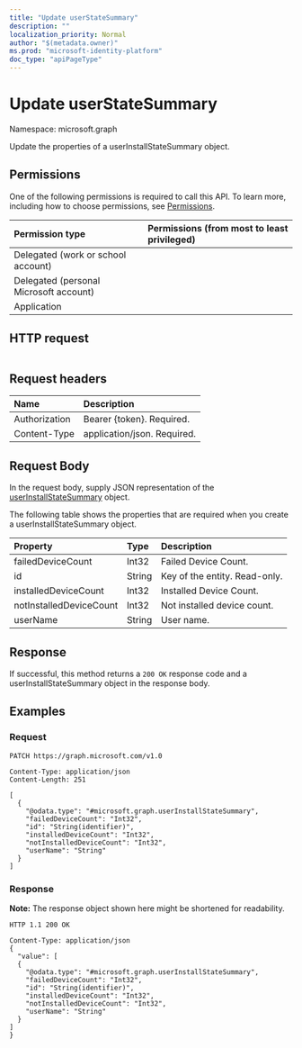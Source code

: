 ```yaml
---
title: "Update userStateSummary"
description: ""
localization_priority: Normal
author: "$(metadata.owner)"
ms.prod: "microsoft-identity-platform"
doc_type: "apiPageType"
---
```


# Update userStateSummary

Namespace: microsoft.graph

Update the properties of a userInstallStateSummary object.

## Permissions

One of the following permissions is required to call this API. To learn more, including how to choose permissions, see [Permissions](/graph/permissions-reference).

| Permission type                        | Permissions (from most to least privileged) |
| :------------------------------------- | :------------------------------------------ |
| Delegated (work or school account)     |                                             |
| Delegated (personal Microsoft account) |                                             |
| Application                            |                                             |

## HTTP request

<!-- {
  "blockType": "ignored"
}
-->

```http

```

## Request headers

| Name          | Description                 |
| :------------ | :-------------------------- |
| Authorization | Bearer {token}. Required.   |
| Content-Type  | application/json. Required. |

## Request Body

In the request body, supply JSON representation of the [userInstallStateSummary](../resources/intune-userinstallstatesummary.md) object.

<!-- Actions and Functions -->

<!-- CRUD Methods -->

The following table shows the properties that are required when you create a userInstallStateSummary object.

| Property                | Type   | Description                   |
| :---------------------- | :----- | :---------------------------- |
| failedDeviceCount       | Int32  | Failed Device Count.          |
| id                      | String | Key of the entity. Read-only. |
| installedDeviceCount    | Int32  | Installed Device Count.       |
| notInstalledDeviceCount | Int32  | Not installed device count.   |
| userName                | String | User name.                    |

## Response

If successful, this method returns a `200 OK` response code and a userInstallStateSummary object in the response body.

## Examples

### Request

<!-- {
  "blockType": "request",
  "name": "update_userstatesummary"
}
-->

```http
PATCH https://graph.microsoft.com/v1.0

Content-Type: application/json
Content-Length: 251

[
  {
    "@odata.type": "#microsoft.graph.userInstallStateSummary",
    "failedDeviceCount": "Int32",
    "id": "String(identifier)",
    "installedDeviceCount": "Int32",
    "notInstalledDeviceCount": "Int32",
    "userName": "String"
  }
]

```

### Response

**Note:** The response object shown here might be shortened for readability.

<!-- {
  "blockType": "response",
  "truncated": true,
  "@odata.type": "$(this.ReturnTypeFullName)"
}
-->

```http
HTTP 1.1 200 OK

Content-Type: application/json
{
  "value": [
  {
    "@odata.type": "#microsoft.graph.userInstallStateSummary",
    "failedDeviceCount": "Int32",
    "id": "String(identifier)",
    "installedDeviceCount": "Int32",
    "notInstalledDeviceCount": "Int32",
    "userName": "String"
  }
]
}

```
